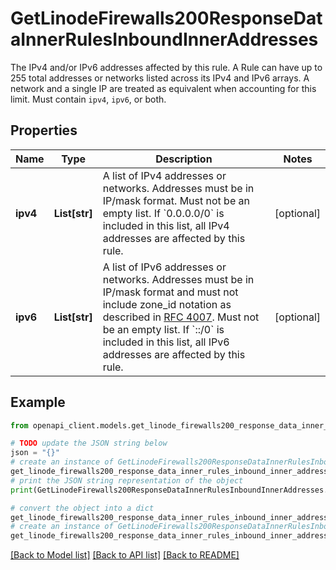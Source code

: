 # GetLinodeFirewalls200ResponseDataInnerRulesInboundInnerAddresses

The IPv4 and/or IPv6 addresses affected by this rule. A Rule can have up to 255 total addresses or networks listed across its IPv4 and IPv6 arrays. A network and a single IP are treated as equivalent when accounting for this limit.  Must contain `ipv4`, `ipv6`, or both.

## Properties

Name | Type | Description | Notes
------------ | ------------- | ------------- | -------------
**ipv4** | **List[str]** | A list of IPv4 addresses or networks. Addresses must be in IP/mask format. Must not be an empty list.  If &#x60;0.0.0.0/0&#x60; is included in this list, all IPv4 addresses are affected by this rule. | [optional] 
**ipv6** | **List[str]** | A list of IPv6 addresses or networks. Addresses must be in IP/mask format and must not include zone_id notation as described in [RFC 4007](https://www.rfc-editor.org/rfc/rfc4007). Must not be an empty list.  If &#x60;::/0&#x60; is included in this list, all IPv6 addresses are affected by this rule. | [optional] 

## Example

```python
from openapi_client.models.get_linode_firewalls200_response_data_inner_rules_inbound_inner_addresses import GetLinodeFirewalls200ResponseDataInnerRulesInboundInnerAddresses

# TODO update the JSON string below
json = "{}"
# create an instance of GetLinodeFirewalls200ResponseDataInnerRulesInboundInnerAddresses from a JSON string
get_linode_firewalls200_response_data_inner_rules_inbound_inner_addresses_instance = GetLinodeFirewalls200ResponseDataInnerRulesInboundInnerAddresses.from_json(json)
# print the JSON string representation of the object
print(GetLinodeFirewalls200ResponseDataInnerRulesInboundInnerAddresses.to_json())

# convert the object into a dict
get_linode_firewalls200_response_data_inner_rules_inbound_inner_addresses_dict = get_linode_firewalls200_response_data_inner_rules_inbound_inner_addresses_instance.to_dict()
# create an instance of GetLinodeFirewalls200ResponseDataInnerRulesInboundInnerAddresses from a dict
get_linode_firewalls200_response_data_inner_rules_inbound_inner_addresses_from_dict = GetLinodeFirewalls200ResponseDataInnerRulesInboundInnerAddresses.from_dict(get_linode_firewalls200_response_data_inner_rules_inbound_inner_addresses_dict)
```
[[Back to Model list]](../README.md#documentation-for-models) [[Back to API list]](../README.md#documentation-for-api-endpoints) [[Back to README]](../README.md)


